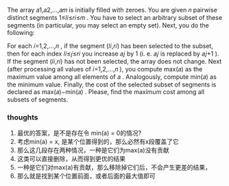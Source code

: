 The array 𝑎1,𝑎2,…,𝑎𝑚
is initially filled with zeroes. You are given 𝑛
pairwise distinct segments 1≤𝑙𝑖≤𝑟𝑖≤𝑚
. You have to select an arbitrary subset of these segments (in particular, you may select an empty set). Next, you do
the following:

For each 𝑖=1,2,…,𝑛
, if the segment (𝑙𝑖,𝑟𝑖)
has been selected to the subset, then for each index 𝑙𝑖≤𝑗≤𝑟𝑖
you increase 𝑎𝑗
by 1
(i. e. 𝑎𝑗
is replaced by 𝑎𝑗+1
). If the segment (𝑙𝑖,𝑟𝑖)
has not been selected, the array does not change.
Next (after processing all values of 𝑖=1,2,…,𝑛
), you compute max(𝑎)
as the maximum value among all elements of 𝑎
. Analogously, compute min(𝑎)
as the minimum value.
Finally, the cost of the selected subset of segments is declared as max(𝑎)−min(𝑎)
.
Please, find the maximum cost among all subsets of segments.

### thoughts

1. 最优的答案，是不是存在令 min(a) = 0的情况?
2. 考虑min(a) = x, 是某个位置得到的，那么必然有x段覆盖了它
3. 那么这几段存在两种情况，一种是它们为max(a)没有贡献
4. 这类可以直接删除，从而得到更优的结果
5. 一种是它们对max(a)有贡献，那么移除掉它们后，不会产生更差的结果，
6. 那么就是找到某个位置前面，或者后面的最大值即可